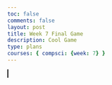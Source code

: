```yaml
---
toc: false
comments: false
layout: post
title: Week 7 Final Game
description: Cool Game
type: plans
courses: { compsci: {week: 7} }
---
```



<style>
    canvas {
  border: 1px solid black;
}
</style>
<canvas width="300" height="200"></canvas>
<script>
    let img = new Image();    
img.src = '{{site.baseurl}}/images/Green-Cap-Character-16x18.png';
function init() {
    ctx.drawImage(img, 0, 0, 16, 18, 0, 0, 16, 18);
}
//img.src = '{{site.baseurl}}/images/Green-Cap-Character-16x18.png';    
</script>